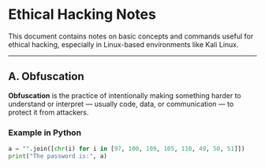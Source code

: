 # Ethical Hacking Notes

This document contains notes on basic concepts and commands useful for ethical hacking, especially in Linux-based environments like Kali Linux.

---

## A. Obfuscation

**Obfuscation** is the practice of intentionally making something harder to understand or interpret — usually code, data, or communication — to protect it from attackers.

### Example in Python

```python
a = "".join([chr(i) for i in [97, 100, 109, 105, 110, 49, 50, 51]])
print("The password is:", a)
